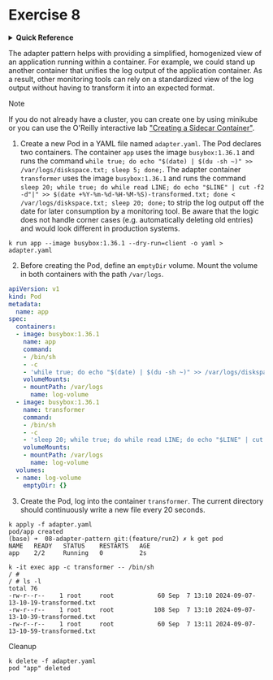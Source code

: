 # Exercise 8

<details>
<summary><b>Quick Reference</b></summary>
<p>

* Namespace: `default`<br>
* Documentation: [Pods](https://kubernetes.io/docs/concepts/workloads/pods/), [Volumes](https://kubernetes.io/docs/concepts/storage/volumes/)

</p>
</details>

The adapter pattern helps with providing a simplified, homogenized view of an application running within a container. For example, we could stand up another container that unifies the log output of the application container. As a result, other monitoring tools can rely on a standardized view of the log output without having to transform it into an expected format.

> [!NOTE]
> If you do not already have a cluster, you can create one by using minikube or you can use the O'Reilly interactive lab ["Creating a Sidecar Container"](https://learning.oreilly.com/scenarios/creating-a-sidecar/9781098163938/).

1. Create a new Pod in a YAML file named `adapter.yaml`. The Pod declares two containers. The container `app` uses the image `busybox:1.36.1` and runs the command `while true; do echo "$(date) | $(du -sh ~)" >> /var/logs/diskspace.txt; sleep 5; done;`. The adapter container `transformer` uses the image `busybox:1.36.1` and runs the command `sleep 20; while true; do while read LINE; do echo "$LINE" | cut -f2 -d"|" >> $(date +%Y-%m-%d-%H-%M-%S)-transformed.txt; done < /var/logs/diskspace.txt; sleep 20; done;` to strip the log output off the date for later consumption by a monitoring tool. Be aware that the logic does not handle corner cases (e.g. automatically deleting old entries) and would look different in production systems.
```
k run app --image busybox:1.36.1 --dry-run=client -o yaml > adapter.yaml
```
2. Before creating the Pod, define an `emptyDir` volume. Mount the volume in both containers with the path `/var/logs`.
```yaml
apiVersion: v1
kind: Pod
metadata:
  name: app
spec:
  containers:
  - image: busybox:1.36.1
    name: app
    command:
    - /bin/sh
    - -c
    - 'while true; do echo "$(date) | $(du -sh ~)" >> /var/logs/diskspace.txt; sleep 5; done;'
    volumeMounts:
    - mountPath: /var/logs
      name: log-volume
  - image: busybox:1.36.1
    name: transformer
    command:
    - /bin/sh
    - -c
    - 'sleep 20; while true; do while read LINE; do echo "$LINE" | cut -f2 -d"|" >> $(date +%Y-%m-%d-%H-%M-%S)-transformed.txt; done < /var/logs/diskspace.txt; sleep 20; done;'
    volumeMounts:
    - mountPath: /var/logs
      name: log-volume
  volumes:
  - name: log-volume
    emptyDir: {}
```
3. Create the Pod, log into the container `transformer`. The current directory should continuously write a new file every 20 seconds.
```
k apply -f adapter.yaml  
pod/app created
(base) ➜  08-adapter-pattern git:(feature/run2) ✗ k get pod
NAME   READY   STATUS    RESTARTS   AGE
app    2/2     Running   0          2s

k -it exec app -c transformer -- /bin/sh
/ # 
/ # ls -l
total 76
-rw-r--r--    1 root     root            60 Sep  7 13:10 2024-09-07-13-10-19-transformed.txt
-rw-r--r--    1 root     root           108 Sep  7 13:10 2024-09-07-13-10-39-transformed.txt
-rw-r--r--    1 root     root            60 Sep  7 13:11 2024-09-07-13-10-59-transformed.txt
```

Cleanup
```
k delete -f adapter.yaml 
pod "app" deleted
```
